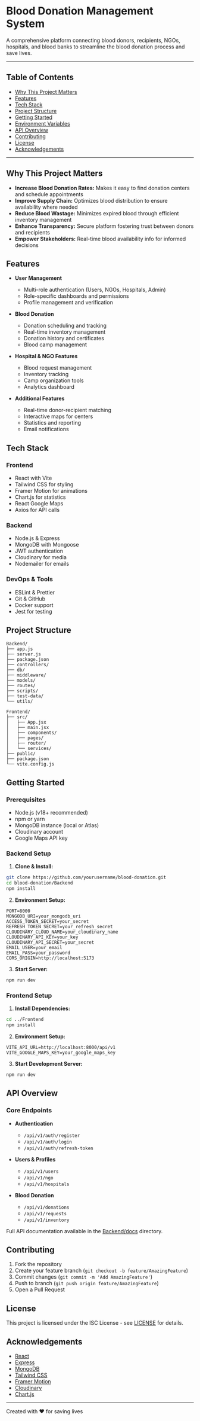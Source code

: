 # Blood Donation Management System

A comprehensive platform connecting blood donors, recipients, NGOs, hospitals, and blood banks to streamline the blood donation process and save lives.

---

## Table of Contents
- [Why This Project Matters](#why-this-project-matters)
- [Features](#features)
- [Tech Stack](#tech-stack)
- [Project Structure](#project-structure)
- [Getting Started](#getting-started)
- [Environment Variables](#environment-variables)
- [API Overview](#api-overview)
- [Contributing](#contributing)
- [License](#license)
- [Acknowledgements](#acknowledgements)

---

## Why This Project Matters

- **Increase Blood Donation Rates:** Makes it easy to find donation centers and schedule appointments
- **Improve Supply Chain:** Optimizes blood distribution to ensure availability where needed
- **Reduce Blood Wastage:** Minimizes expired blood through efficient inventory management
- **Enhance Transparency:** Secure platform fostering trust between donors and recipients
- **Empower Stakeholders:** Real-time blood availability info for informed decisions

## Features

- **User Management**
  - Multi-role authentication (Users, NGOs, Hospitals, Admin)
  - Role-specific dashboards and permissions
  - Profile management and verification

- **Blood Donation**
  - Donation scheduling and tracking
  - Real-time inventory management
  - Donation history and certificates
  - Blood camp management

- **Hospital & NGO Features**
  - Blood request management
  - Inventory tracking
  - Camp organization tools
  - Analytics dashboard

- **Additional Features**
  - Real-time donor-recipient matching
  - Interactive maps for centers
  - Statistics and reporting
  - Email notifications

## Tech Stack

### Frontend
- React with Vite
- Tailwind CSS for styling
- Framer Motion for animations
- Chart.js for statistics
- React Google Maps
- Axios for API calls

### Backend
- Node.js & Express
- MongoDB with Mongoose
- JWT authentication
- Cloudinary for media
- Nodemailer for emails

### DevOps & Tools
- ESLint & Prettier
- Git & GitHub
- Docker support
- Jest for testing

## Project Structure

```
Backend/
├── app.js
├── server.js
├── package.json
├── controllers/
├── db/
├── middleware/
├── models/
├── routes/
├── scripts/
├── test-data/
└── utils/

Frontend/
├── src/
│   ├── App.jsx
│   ├── main.jsx
│   ├── components/
│   ├── pages/
│   ├── router/
│   └── services/
├── public/
├── package.json
└── vite.config.js
```

## Getting Started

### Prerequisites
- Node.js (v18+ recommended)
- npm or yarn
- MongoDB instance (local or Atlas)
- Cloudinary account
- Google Maps API key

### Backend Setup

1. **Clone & Install:**
```bash
git clone https://github.com/yourusername/blood-donation.git
cd blood-donation/Backend
npm install
```

2. **Environment Setup:**
```env
PORT=8000
MONGODB_URI=your_mongodb_uri
ACCESS_TOKEN_SECRET=your_secret
REFRESH_TOKEN_SECRET=your_refresh_secret
CLOUDINARY_CLOUD_NAME=your_cloudinary_name
CLOUDINARY_API_KEY=your_key
CLOUDINARY_API_SECRET=your_secret
EMAIL_USER=your_email
EMAIL_PASS=your_password
CORS_ORIGIN=http://localhost:5173
```

3. **Start Server:**
```bash
npm run dev
```

### Frontend Setup

1. **Install Dependencies:**
```bash
cd ../Frontend
npm install
```

2. **Environment Setup:**
```env
VITE_API_URL=http://localhost:8000/api/v1
VITE_GOOGLE_MAPS_KEY=your_google_maps_key
```

3. **Start Development Server:**
```bash
npm run dev
```

## API Overview

### Core Endpoints

- **Authentication**
  - `/api/v1/auth/register`
  - `/api/v1/auth/login`
  - `/api/v1/auth/refresh-token`

- **Users & Profiles**
  - `/api/v1/users`
  - `/api/v1/ngo`
  - `/api/v1/hospitals`

- **Blood Donation**
  - `/api/v1/donations`
  - `/api/v1/requests`
  - `/api/v1/inventory`

Full API documentation available in the [Backend/docs](Backend/docs) directory.

## Contributing

1. Fork the repository
2. Create your feature branch (`git checkout -b feature/AmazingFeature`)
3. Commit changes (`git commit -m 'Add AmazingFeature'`)
4. Push to branch (`git push origin feature/AmazingFeature`)
5. Open a Pull Request

## License

This project is licensed under the ISC License - see [LICENSE](LICENSE) for details.

## Acknowledgements

- [React](https://react.dev/)
- [Express](https://expressjs.com/)
- [MongoDB](https://www.mongodb.com/)
- [Tailwind CSS](https://tailwindcss.com/)
- [Framer Motion](https://www.framer.com/motion/)
- [Cloudinary](https://cloudinary.com/)
- [Chart.js](https://www.chartjs.org/)

---

Created with ❤️ for saving lives